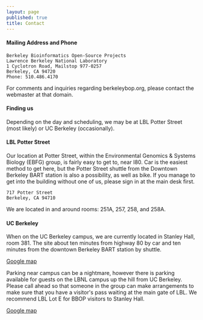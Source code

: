 ```yaml
---
layout: page
published: true
title: Contact
---
```


#### Mailing Address and Phone

```
Berkeley Bioinformatics Open-Source Projects
Lawrence Berkeley National Laboratory
1 Cyclotron Road, Mailstop 977-0257
Berkeley, CA 94720
Phone: 510.486.4170
```

For comments and inquiries regarding berkeleybop.org, please contact
the webmaster at that domain.

#### Finding us

Depending on the day and scheduling, we may be at LBL Potter Street
(most likely) or UC Berkeley (occasionally).

#### LBL Potter Street

Our location at Potter Street, within the Environmental Genomics & Systems Biology (EBFG) group, is fairly easy to get to, near I80. Car is the easiest method to get here, but the Potter Street shuttle from the Downtown Berkeley BART station is also a possibility, as well as bike. If you manage to get into the building without one of us, please sign in at the main desk first.

```
717 Potter Street
Berkeley, CA 94710
```

We are located in and around rooms: 251A, 257, 258, and 258A.

#### UC Berkeley

When on the UC Berkeley campus, we are currently located in Stanley
Hall, room 381. The site about ten minutes from highway 80 by car and
ten minutes from the downtown Berkeley BART station by shuttle.

<a href="https://www.google.com/maps/place/Stanley+Hall/@37.8741442,-122.2571254,17z/data=!4m2!3m1!1s0x80857c249076fa5d:0xb202314bfe58c9f1">Google map</a>

Parking near campus can be a nightmare, however there is parking
available for guests on the LBNL campus up the hill from UC
Berkeley. Please call ahead so that someone in the group can make
arrangements to make sure that you have a visitor's pass waiting at
the main gate of LBL. We recommend LBL Lot E for BBOP visitors to
Stanley Hall.

<a href="https://www.google.com/maps/place/Lot+E,+University+of+California,+Berkeley,+Berkeley,+CA+94720/@37.8761946,-122.2537364,17z/data=!3m1!4b1!4m2!3m1!1s0x80857c3cb3f1a0e5:0xda446c758911463e">Google map</a>
